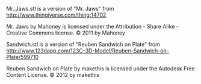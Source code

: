 Mr_Jaws.stl is a version of "Mr. Jaws" from http://www.thingiverse.com/thing:14702

Mr. Jaws by Mahoney is licensed under the Attribution - Share Alike - Creative Commons license.
© 2011 by Mahoney

Sandwich.stl is a version of "Reuben Sandwich on Plate"
from http://www.123dapp.com/123C-3D-Model/Reuben-Sandwich-on-Plate/599710

Reuben Sandwich on Plate by makethis 
is licensed under the Autodesk Free Content License.
© 2012 by makethis
